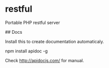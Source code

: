 # restful
Portable PHP restful server


## Docs

Install this to create documentation automaticaly.

npm install apidoc -g

Check http://apidocjs.com/ for manual.
